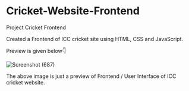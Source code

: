 # Cricket-Website-Frontend

Project Cricket Frontend

Created a Frontend of ICC cricket site using HTML, CSS and JavaScript.

Preview is given below👇

![Screenshot (687)](https://github.com/Yogesh-160/HTML_CSS_Javascript/assets/124399567/292a4a43-f420-49d1-be11-a31efa743745)


The above image is just a preview of Frontend / User Interface of ICC cricket website.
